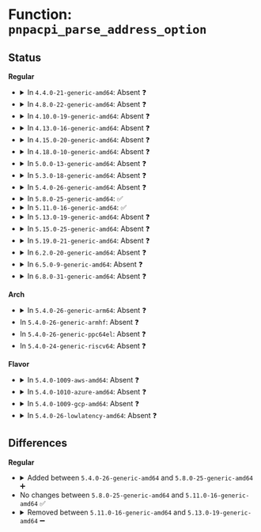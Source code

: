 # Function: <code>pnpacpi_parse_address_option</code>

## Status
<b>Regular</b>
<ul>
<li>
<details>
<summary>In <code>4.4.0-21-generic-amd64</code>: Absent ❓</summary>

```json
{
  "name": "pnpacpi_parse_address_option",
  "collision_type": "Unique Static",
  "inline_type": "Full",
  "funcs": [
    {
      "addr": 18446744071595246433,
      "name": "pnpacpi_parse_address_option",
      "external": false,
      "loc": "drivers/pnp/pnpacpi/rsparser.c:396",
      "file": "drivers/pnp/pnpacpi/rsparser.c",
      "inline": "not declared, inlined",
      "caller_inline": [
        "drivers/pnp/pnpacpi/rsparser.c:pnpacpi_option_resource"
      ],
      "caller_func": []
    }
  ],
  "symbols": []
}
```
</details>
</li>
<li>
<details>
<summary>In <code>4.8.0-22-generic-amd64</code>: Absent ❓</summary>

```json
{
  "name": "pnpacpi_parse_address_option",
  "collision_type": "Unique Static",
  "inline_type": "Full",
  "funcs": [
    {
      "addr": 18446744071595428066,
      "name": "pnpacpi_parse_address_option",
      "external": false,
      "loc": "drivers/pnp/pnpacpi/rsparser.c:400",
      "file": "drivers/pnp/pnpacpi/rsparser.c",
      "inline": "not declared, inlined",
      "caller_inline": [
        "drivers/pnp/pnpacpi/rsparser.c:pnpacpi_option_resource"
      ],
      "caller_func": []
    }
  ],
  "symbols": []
}
```
</details>
</li>
<li>
<details>
<summary>In <code>4.10.0-19-generic-amd64</code>: Absent ❓</summary>

```json
{
  "name": "pnpacpi_parse_address_option",
  "collision_type": "Unique Static",
  "inline_type": "Full",
  "funcs": [
    {
      "addr": 18446744071595679641,
      "name": "pnpacpi_parse_address_option",
      "external": false,
      "loc": "drivers/pnp/pnpacpi/rsparser.c:400",
      "file": "drivers/pnp/pnpacpi/rsparser.c",
      "inline": "not declared, inlined",
      "caller_inline": [
        "drivers/pnp/pnpacpi/rsparser.c:pnpacpi_option_resource"
      ],
      "caller_func": []
    }
  ],
  "symbols": []
}
```
</details>
</li>
<li>
<details>
<summary>In <code>4.13.0-16-generic-amd64</code>: Absent ❓</summary>

```json
{
  "name": "pnpacpi_parse_address_option",
  "collision_type": "Unique Static",
  "inline_type": "Full",
  "funcs": [
    {
      "addr": 18446744071596603871,
      "name": "pnpacpi_parse_address_option",
      "external": false,
      "loc": "drivers/pnp/pnpacpi/rsparser.c:411",
      "file": "drivers/pnp/pnpacpi/rsparser.c",
      "inline": "not declared, inlined",
      "caller_inline": [
        "drivers/pnp/pnpacpi/rsparser.c:pnpacpi_option_resource"
      ],
      "caller_func": []
    }
  ],
  "symbols": []
}
```
</details>
</li>
<li>
<details>
<summary>In <code>4.15.0-20-generic-amd64</code>: Absent ❓</summary>

```json
{
  "name": "pnpacpi_parse_address_option",
  "collision_type": "Unique Static",
  "inline_type": "Full",
  "funcs": [
    {
      "addr": 18446744071602934224,
      "name": "pnpacpi_parse_address_option",
      "external": false,
      "loc": "drivers/pnp/pnpacpi/rsparser.c:411",
      "file": "drivers/pnp/pnpacpi/rsparser.c",
      "inline": "not declared, inlined",
      "caller_inline": [
        "drivers/pnp/pnpacpi/rsparser.c:pnpacpi_option_resource"
      ],
      "caller_func": []
    }
  ],
  "symbols": []
}
```
</details>
</li>
<li>
<details>
<summary>In <code>4.18.0-10-generic-amd64</code>: Absent ❓</summary>

```json
{
  "name": "pnpacpi_parse_address_option",
  "collision_type": "Unique Static",
  "inline_type": "Full",
  "funcs": [
    {
      "addr": 18446744071603107213,
      "name": "pnpacpi_parse_address_option",
      "external": false,
      "loc": "drivers/pnp/pnpacpi/rsparser.c:411",
      "file": "drivers/pnp/pnpacpi/rsparser.c",
      "inline": "not declared, inlined",
      "caller_inline": [
        "drivers/pnp/pnpacpi/rsparser.c:pnpacpi_option_resource"
      ],
      "caller_func": []
    }
  ],
  "symbols": []
}
```
</details>
</li>
<li>
<details>
<summary>In <code>5.0.0-13-generic-amd64</code>: Absent ❓</summary>

```json
{
  "name": "pnpacpi_parse_address_option",
  "collision_type": "Unique Static",
  "inline_type": "Full",
  "funcs": [
    {
      "addr": 18446744071604909811,
      "name": "pnpacpi_parse_address_option",
      "external": false,
      "loc": "drivers/pnp/pnpacpi/rsparser.c:411",
      "file": "drivers/pnp/pnpacpi/rsparser.c",
      "inline": "not declared, inlined",
      "caller_inline": [
        "drivers/pnp/pnpacpi/rsparser.c:pnpacpi_option_resource"
      ],
      "caller_func": []
    }
  ],
  "symbols": []
}
```
</details>
</li>
<li>
<details>
<summary>In <code>5.3.0-18-generic-amd64</code>: Absent ❓</summary>

```json
{
  "name": "pnpacpi_parse_address_option",
  "collision_type": "Unique Static",
  "inline_type": "Full",
  "funcs": [
    {
      "addr": 18446744071605018629,
      "name": "pnpacpi_parse_address_option",
      "external": false,
      "loc": "drivers/pnp/pnpacpi/rsparser.c:402",
      "file": "drivers/pnp/pnpacpi/rsparser.c",
      "inline": "not declared, inlined",
      "caller_inline": [
        "drivers/pnp/pnpacpi/rsparser.c:pnpacpi_option_resource"
      ],
      "caller_func": []
    }
  ],
  "symbols": []
}
```
</details>
</li>
<li>
<details>
<summary>In <code>5.4.0-26-generic-amd64</code>: Absent ❓</summary>

```json
{
  "name": "pnpacpi_parse_address_option",
  "collision_type": "Unique Static",
  "inline_type": "Full",
  "funcs": [
    {
      "addr": 18446744071605055580,
      "name": "pnpacpi_parse_address_option",
      "external": false,
      "loc": "drivers/pnp/pnpacpi/rsparser.c:402",
      "file": "drivers/pnp/pnpacpi/rsparser.c",
      "inline": "not declared, inlined",
      "caller_inline": [
        "drivers/pnp/pnpacpi/rsparser.c:pnpacpi_option_resource"
      ],
      "caller_func": []
    }
  ],
  "symbols": []
}
```
</details>
</li>
<li>
<details>
<summary>In <code>5.8.0-25-generic-amd64</code>: ✅</summary>

```c
void pnpacpi_parse_address_option(struct pnp_dev * dev, unsigned int option_flags, struct acpi_resource * r)
```

```json
{
  "name": "pnpacpi_parse_address_option",
  "collision_type": "Unique Static",
  "inline_type": "No",
  "funcs": [
    {
      "addr": 18446744071609343466,
      "name": "pnpacpi_parse_address_option",
      "external": false,
      "loc": "drivers/pnp/pnpacpi/rsparser.c:402",
      "file": "drivers/pnp/pnpacpi/rsparser.c",
      "inline": "seen, unknown",
      "caller_inline": [],
      "caller_func": [
        "drivers/pnp/pnpacpi/rsparser.c:pnpacpi_option_resource"
      ]
    }
  ],
  "symbols": [
    {
      "addr": 18446744071609343466,
      "name": "pnpacpi_parse_address_option",
      "section": ".init.text",
      "bind": "STB_LOCAL",
      "size": 185
    }
  ]
}
```
</details>
</li>
<li>
<details>
<summary>In <code>5.11.0-16-generic-amd64</code>: ✅</summary>

```c
void pnpacpi_parse_address_option(struct pnp_dev * dev, unsigned int option_flags, struct acpi_resource * r)
```

```json
{
  "name": "pnpacpi_parse_address_option",
  "collision_type": "Unique Static",
  "inline_type": "No",
  "funcs": [
    {
      "addr": 18446744071612414620,
      "name": "pnpacpi_parse_address_option",
      "external": false,
      "loc": "drivers/pnp/pnpacpi/rsparser.c:402",
      "file": "drivers/pnp/pnpacpi/rsparser.c",
      "inline": "seen, unknown",
      "caller_inline": [],
      "caller_func": [
        "drivers/pnp/pnpacpi/rsparser.c:pnpacpi_option_resource"
      ]
    }
  ],
  "symbols": [
    {
      "addr": 18446744071612414620,
      "name": "pnpacpi_parse_address_option",
      "section": ".init.text",
      "bind": "STB_LOCAL",
      "size": 185
    }
  ]
}
```
</details>
</li>
<li>
<details>
<summary>In <code>5.13.0-19-generic-amd64</code>: Absent ❓</summary>

```json
{
  "name": "pnpacpi_parse_address_option",
  "collision_type": "Unique Static",
  "inline_type": "Full",
  "funcs": [
    {
      "addr": 18446744071614556317,
      "name": "pnpacpi_parse_address_option",
      "external": false,
      "loc": "drivers/pnp/pnpacpi/rsparser.c:402",
      "file": "drivers/pnp/pnpacpi/rsparser.c",
      "inline": "not declared, inlined",
      "caller_inline": [
        "drivers/pnp/pnpacpi/rsparser.c:pnpacpi_option_resource"
      ],
      "caller_func": []
    }
  ],
  "symbols": []
}
```
</details>
</li>
<li>
<details>
<summary>In <code>5.15.0-25-generic-amd64</code>: Absent ❓</summary>

```json
{
  "name": "pnpacpi_parse_address_option",
  "collision_type": "Unique Static",
  "inline_type": "Full",
  "funcs": [
    {
      "addr": 18446744071615510109,
      "name": "pnpacpi_parse_address_option",
      "external": false,
      "loc": "drivers/pnp/pnpacpi/rsparser.c:402",
      "file": "drivers/pnp/pnpacpi/rsparser.c",
      "inline": "not declared, inlined",
      "caller_inline": [
        "drivers/pnp/pnpacpi/rsparser.c:pnpacpi_option_resource"
      ],
      "caller_func": []
    }
  ],
  "symbols": []
}
```
</details>
</li>
<li>
<details>
<summary>In <code>5.19.0-21-generic-amd64</code>: Absent ❓</summary>

```json
{
  "name": "pnpacpi_parse_address_option",
  "collision_type": "Unique Static",
  "inline_type": "Full",
  "funcs": [
    {
      "addr": 18446744071617313961,
      "name": "pnpacpi_parse_address_option",
      "external": false,
      "loc": "drivers/pnp/pnpacpi/rsparser.c:402",
      "file": "drivers/pnp/pnpacpi/rsparser.c",
      "inline": "not declared, inlined",
      "caller_inline": [
        "drivers/pnp/pnpacpi/rsparser.c:pnpacpi_option_resource"
      ],
      "caller_func": []
    }
  ],
  "symbols": []
}
```
</details>
</li>
<li>
<details>
<summary>In <code>6.2.0-20-generic-amd64</code>: Absent ❓</summary>

```json
{
  "name": "pnpacpi_parse_address_option",
  "collision_type": "Unique Static",
  "inline_type": "Full",
  "funcs": [
    {
      "addr": 18446744071628035286,
      "name": "pnpacpi_parse_address_option",
      "external": false,
      "loc": "drivers/pnp/pnpacpi/rsparser.c:403",
      "file": "drivers/pnp/pnpacpi/rsparser.c",
      "inline": "not declared, inlined",
      "caller_inline": [
        "drivers/pnp/pnpacpi/rsparser.c:pnpacpi_option_resource"
      ],
      "caller_func": []
    }
  ],
  "symbols": []
}
```
</details>
</li>
<li>
<details>
<summary>In <code>6.5.0-9-generic-amd64</code>: Absent ❓</summary>

```json
{
  "name": "pnpacpi_parse_address_option",
  "collision_type": "Unique Static",
  "inline_type": "Full",
  "funcs": [
    {
      "addr": 18446744071619800335,
      "name": "pnpacpi_parse_address_option",
      "external": false,
      "loc": "drivers/pnp/pnpacpi/rsparser.c:403",
      "file": "drivers/pnp/pnpacpi/rsparser.c",
      "inline": "not declared, inlined",
      "caller_inline": [
        "drivers/pnp/pnpacpi/rsparser.c:pnpacpi_option_resource"
      ],
      "caller_func": []
    }
  ],
  "symbols": []
}
```
</details>
</li>
<li>
<details>
<summary>In <code>6.8.0-31-generic-amd64</code>: Absent ❓</summary>

```json
{
  "name": "pnpacpi_parse_address_option",
  "collision_type": "Unique Static",
  "inline_type": "Full",
  "funcs": [
    {
      "addr": 18446744071622108383,
      "name": "pnpacpi_parse_address_option",
      "external": false,
      "loc": "drivers/pnp/pnpacpi/rsparser.c:403",
      "file": "drivers/pnp/pnpacpi/rsparser.c",
      "inline": "not declared, inlined",
      "caller_inline": [
        "drivers/pnp/pnpacpi/rsparser.c:pnpacpi_option_resource"
      ],
      "caller_func": []
    }
  ],
  "symbols": []
}
```
</details>
</li>
</ul>
<b>Arch</b>
<ul>
<li>
<details>
<summary>In <code>5.4.0-26-generic-arm64</code>: Absent ❓</summary>

```json
{
  "name": "pnpacpi_parse_address_option",
  "collision_type": "Unique Static",
  "inline_type": "Full",
  "funcs": [
    {
      "addr": 18446603336511138860,
      "name": "pnpacpi_parse_address_option",
      "external": false,
      "loc": "drivers/pnp/pnpacpi/rsparser.c:402",
      "file": "drivers/pnp/pnpacpi/rsparser.c",
      "inline": "not declared, inlined",
      "caller_inline": [
        "drivers/pnp/pnpacpi/rsparser.c:pnpacpi_option_resource"
      ],
      "caller_func": []
    }
  ],
  "symbols": []
}
```
</details>
</li>
<li>
In <code>5.4.0-26-generic-armhf</code>: Absent ❓
</li>
<li>
In <code>5.4.0-26-generic-ppc64el</code>: Absent ❓
</li>
<li>
In <code>5.4.0-24-generic-riscv64</code>: Absent ❓
</li>
</ul>
<b>Flavor</b>
<ul>
<li>
<details>
<summary>In <code>5.4.0-1009-aws-amd64</code>: Absent ❓</summary>

```json
{
  "name": "pnpacpi_parse_address_option",
  "collision_type": "Unique Static",
  "inline_type": "Full",
  "funcs": [
    {
      "addr": 18446744071604955348,
      "name": "pnpacpi_parse_address_option",
      "external": false,
      "loc": "drivers/pnp/pnpacpi/rsparser.c:402",
      "file": "drivers/pnp/pnpacpi/rsparser.c",
      "inline": "not declared, inlined",
      "caller_inline": [
        "drivers/pnp/pnpacpi/rsparser.c:pnpacpi_option_resource"
      ],
      "caller_func": []
    }
  ],
  "symbols": []
}
```
</details>
</li>
<li>
<details>
<summary>In <code>5.4.0-1010-azure-amd64</code>: Absent ❓</summary>

```json
{
  "name": "pnpacpi_parse_address_option",
  "collision_type": "Unique Static",
  "inline_type": "Full",
  "funcs": [
    {
      "addr": 18446744071604924617,
      "name": "pnpacpi_parse_address_option",
      "external": false,
      "loc": "drivers/pnp/pnpacpi/rsparser.c:402",
      "file": "drivers/pnp/pnpacpi/rsparser.c",
      "inline": "not declared, inlined",
      "caller_inline": [
        "drivers/pnp/pnpacpi/rsparser.c:pnpacpi_option_resource"
      ],
      "caller_func": []
    }
  ],
  "symbols": []
}
```
</details>
</li>
<li>
<details>
<summary>In <code>5.4.0-1009-gcp-amd64</code>: Absent ❓</summary>

```json
{
  "name": "pnpacpi_parse_address_option",
  "collision_type": "Unique Static",
  "inline_type": "Full",
  "funcs": [
    {
      "addr": 18446744071605035903,
      "name": "pnpacpi_parse_address_option",
      "external": false,
      "loc": "drivers/pnp/pnpacpi/rsparser.c:402",
      "file": "drivers/pnp/pnpacpi/rsparser.c",
      "inline": "not declared, inlined",
      "caller_inline": [
        "drivers/pnp/pnpacpi/rsparser.c:pnpacpi_option_resource"
      ],
      "caller_func": []
    }
  ],
  "symbols": []
}
```
</details>
</li>
<li>
<details>
<summary>In <code>5.4.0-26-lowlatency-amd64</code>: Absent ❓</summary>

```json
{
  "name": "pnpacpi_parse_address_option",
  "collision_type": "Unique Static",
  "inline_type": "Full",
  "funcs": [
    {
      "addr": 18446744071605059760,
      "name": "pnpacpi_parse_address_option",
      "external": false,
      "loc": "drivers/pnp/pnpacpi/rsparser.c:402",
      "file": "drivers/pnp/pnpacpi/rsparser.c",
      "inline": "not declared, inlined",
      "caller_inline": [
        "drivers/pnp/pnpacpi/rsparser.c:pnpacpi_option_resource"
      ],
      "caller_func": []
    }
  ],
  "symbols": []
}
```
</details>
</li>
</ul>

## Differences
<b>Regular</b>
<ul>
<li>
<details>
<summary>Added between <code>5.4.0-26-generic-amd64</code> and <code>5.8.0-25-generic-amd64</code> ➕</summary>

```c
void pnpacpi_parse_address_option(struct pnp_dev * dev, unsigned int option_flags, struct acpi_resource * r)
```
</details>
</li>
<li>
No changes between <code>5.8.0-25-generic-amd64</code> and <code>5.11.0-16-generic-amd64</code> ✅
</li>
<li>
<details>
<summary>Removed between <code>5.11.0-16-generic-amd64</code> and <code>5.13.0-19-generic-amd64</code> ➖</summary>

```c
void pnpacpi_parse_address_option(struct pnp_dev * dev, unsigned int option_flags, struct acpi_resource * r)
```
</details>
</li>
</ul>
